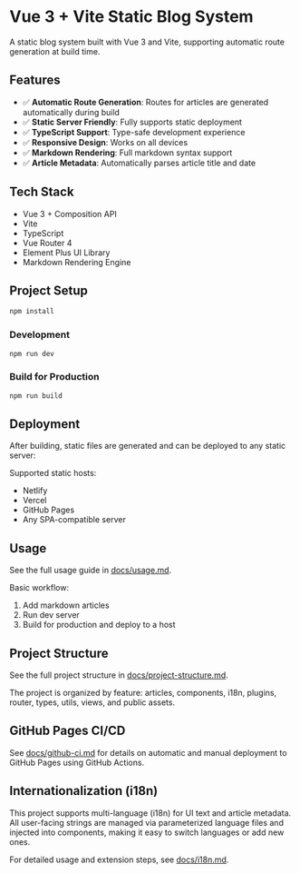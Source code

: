 # Vue 3 + Vite Static Blog System

A static blog system built with Vue 3 and Vite, supporting automatic route generation at build time.

## Features

- ✅ **Automatic Route Generation**: Routes for articles are generated automatically during build
- ✅ **Static Server Friendly**: Fully supports static deployment
- ✅ **TypeScript Support**: Type-safe development experience
- ✅ **Responsive Design**: Works on all devices
- ✅ **Markdown Rendering**: Full markdown syntax support
- ✅ **Article Metadata**: Automatically parses article title and date

## Tech Stack

- Vue 3 + Composition API
- Vite
- TypeScript
- Vue Router 4
- Element Plus UI Library
- Markdown Rendering Engine

## Project Setup

```sh
npm install
```

### Development

```sh
npm run dev
```

### Build for Production

```sh
npm run build
```

## Deployment

After building, static files are generated and can be deployed to any static server:

Supported static hosts:

- Netlify
- Vercel
- GitHub Pages
- Any SPA-compatible server

## Usage

See the full usage guide in [docs/usage.md](./docs/usage.md).

Basic workflow:

1. Add markdown articles
2. Run dev server
3. Build for production and deploy to a host

## Project Structure

See the full project structure in [docs/project-structure.md](./docs/project-structure.md).

The project is organized by feature: articles, components, i18n, plugins, router, types, utils, views, and public assets.

## GitHub Pages CI/CD

See [docs/github-ci.md](./docs/github-ci.md) for details on automatic and manual deployment to GitHub Pages using GitHub Actions.

## Internationalization (i18n)

This project supports multi-language (i18n) for UI text and article metadata. All user-facing strings are managed via parameterized language files and injected into components, making it easy to switch languages or add new ones.

For detailed usage and extension steps, see [docs/i18n.md](./docs/i18n.md).
